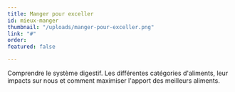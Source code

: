 ```yaml
---
title: Manger pour exceller
id: mieux-manger
thumbnail: "/uploads/manger-pour-exceller.png"
link: "#"
order: 
featured: false

---
```

Comprendre le système digestif. Les différentes catégories d'aliments, leur impacts sur nous et comment maximiser l'apport des meilleurs aliments.